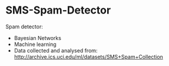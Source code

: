 SMS-Spam-Detector
=====================

Spam detector:
  - Bayesian Networks
  - Machine learning
  - Data collected and analysed from: http://archive.ics.uci.edu/ml/datasets/SMS+Spam+Collection
